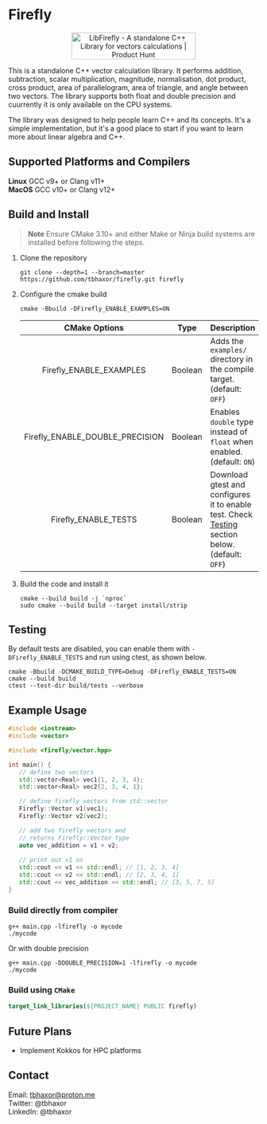 # Firefly

<p align="center">
   <a href="https://www.producthunt.com/posts/libfirefly?utm_source=badge-featured&utm_medium=badge&utm_souce=badge-libfirefly" target="_blank"><img src="https://api.producthunt.com/widgets/embed-image/v1/featured.svg?post_id=406416&theme=light" alt="LibFirefly - A&#0032;standalone&#0032;C&#0043;&#0043;&#0032;Library&#0032;for&#0032;vectors&#0032;calculations | Product Hunt" style="width: 250px; height: 54px;" width="250" height="54" /></a>
</p>

This is a standalone C++ vector calculation library. It performs addition, subtraction, scalar multiplication, magnitude, normalisation, dot product, cross product, area of parallelogram, area of triangle, and angle between two vectors. The library supports both float and double precision and cuurrently it is only available on the CPU systems.

The library was designed to help people learn C++ and its concepts. It's a simple implementation, but it's a good place to start if you want to learn more about linear algebra and C++.

## Supported Platforms and Compilers

**Linux** GCC v9+ or Clang v11+ <br>
**MacOS** GCC v10+ or Clang v12+ <br>

## Build and Install

> **Note** Ensure CMake 3.10+ and either Make or Ninja build systems are installed before following the steps.

1. Clone the repository
   ```console
   git clone --depth=1 --branch=master https://github.com/tbhaxor/firefly.git firefly
   ```

2. Configure the cmake build
   ```console
   cmake -Bbuild -DFirefly_ENABLE_EXAMPLES=ON
   ```

   <center>

   | CMake Options | Type | Description |
   | :-----------: | :--: | :---------- |
   | Firefly_ENABLE_EXAMPLES | Boolean | Adds the `examples/` directory in the compile target. (default: `OFF`) |
   | Firefly_ENABLE_DOUBLE_PRECISION | Boolean | Enables `double` type instead of `float` when enabled. (default: `ON`) |
   | Firefly_ENABLE_TESTS | Boolean | Download gtest and configures it to enable test. Check [Testing](#testing) section below. (default: `OFF`) |

   </center>
   
3. Build the code and install it
   ```console
   cmake --build build -j `nproc`
   sudo cmake --build build --target install/strip
   ```

## Testing

By default tests are disabled, you can enable them with `-DFirefly_ENABLE_TESTS` and run using ctest, as shown below.

```console
cmake -Bbuild -DCMAKE_BUILD_TYPE=Debug -DFirefly_ENABLE_TESTS=ON
cmake --build build 
ctest --test-dir build/tests --verbose
```


## Example Usage

```c++
#include <iostream>
#include <vector>

#include <firefly/vector.hpp>

int main() {
   // define two vectors
   std::vector<Real> vec1{1, 2, 3, 4};
   std::vector<Real> vec2{2, 3, 4, 1};

   // define firefly vectors from std::vector
   Firefly::Vector v1(vec1);
   Firefly::Vector v2(vec2);

   // add two firefly vectors and 
   // returns Firefly::Vector type
   auto vec_addition = v1 + v2;
   
   // print out v1 on 
   std::cout << v1 << std::endl; // [1, 2, 3, 4]
   std::cout << v2 << std::endl; // [2, 3, 4, 1]
   std::cout << vec_addition << std::endl; // [3, 5, 7, 5]
}
```

### Build directly from compiler

```console
g++ main.cpp -lfirefly -o mycode
./mycode
```

Or with double precision

```console
g++ main.cpp -DDOUBLE_PRECISION=1 -lfirefly -o mycode
./mycode
```

### Build using `CMake`

```cmake
target_link_libraries(${PROJECT_NAME} PUBLIC firefly)
```

## Future Plans

- Implement Kokkos for HPC platforms

## Contact

Email: tbhaxor@proton.me <br />
Twitter: @tbhaxor <br />
LinkedIn: @tbhaxor 
